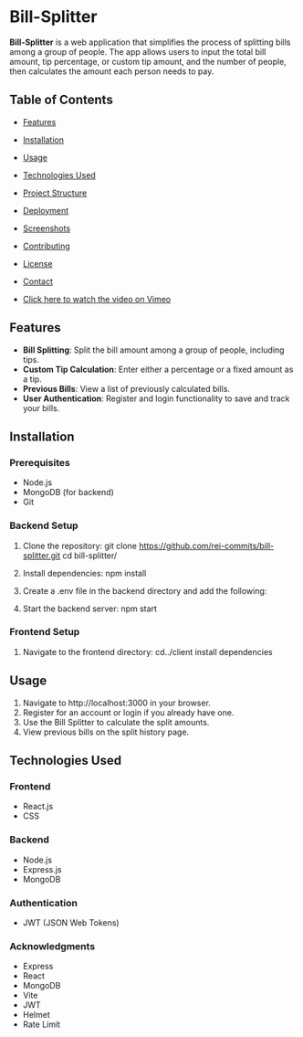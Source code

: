 # Bill-Splitter

**Bill-Splitter** is a web application that simplifies the process of splitting bills among a group of people. The app allows users to input the total bill amount, tip percentage, or custom tip amount, and the number of people, then calculates the amount each person needs to pay.

## Table of Contents

- [Features](#features)
- [Installation](#installation)
- [Usage](#usage)
- [Technologies Used](#technologies-used)
- [Project Structure](#project-structure)
- [Deployment](#deployment)
- [Screenshots](#screenshots)
- [Contributing](#contributing)
- [License](#license)
- [Contact](#contact)


 - [Click here to watch the video on Vimeo](https://vimeo.com/999151183)

## Features

- **Bill Splitting**: Split the bill amount among a group of people, including tips.
- **Custom Tip Calculation**: Enter either a percentage or a fixed amount as a tip.
- **Previous Bills**: View a list of previously calculated bills.
- **User Authentication**: Register and login functionality to save and track your bills.

## Installation

### Prerequisites

- Node.js
- MongoDB (for backend)
- Git

### Backend Setup

1. Clone the repository:
   git clone https://github.com/rei-commits/bill-splitter.git
   cd bill-splitter/

2. Install dependencies:
   npm install

3. Create a .env file in the backend directory and add the following:

4. Start the backend server:
   npm start


### Frontend Setup

1. Navigate to the frontend directory:
   cd../client
   install dependencies


## Usage

1. Navigate to http://localhost:3000 in your browser.
2. Register for an account or login if you already have one.
3. Use the Bill Splitter to calculate the split amounts.
4. View previous bills on the split history page.

## Technologies Used

### Frontend

- React.js
- CSS

### Backend

- Node.js
- Express.js
- MongoDB

### Authentication

- JWT (JSON Web Tokens)

### Acknowledgments

- Express
- React
- MongoDB
- Vite
- JWT
- Helmet
- Rate Limit




 

